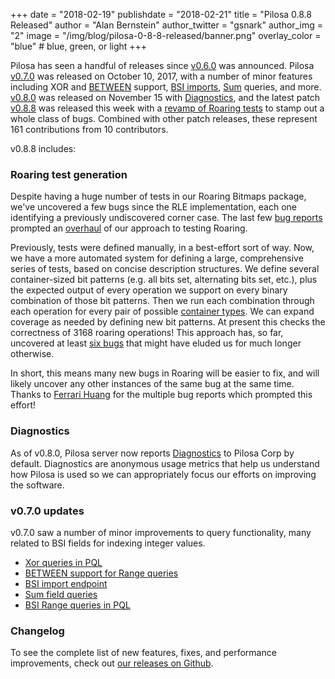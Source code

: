 +++
date = "2018-02-19"
publishdate = "2018-02-21"
title = "Pilosa 0.8.8 Released"
author = "Alan Bernstein"
author_twitter = "gsnark"
author_img = "2"
image = "/img/blog/pilosa-0-8-8-released/banner.png"
overlay_color = "blue" # blue, green, or light
+++

Pilosa has seen a handful of releases since [v0.6.0](/blog/pilosa-0-6-0-released/) was announced. Pilosa [v0.7.0](https://github.com/pilosa/pilosa/releases/tag/v0.7.0) was released on October 10, 2017, with a number of minor features including XOR and [BETWEEN](/docs/latest/query-language/#range-bsi) support, [BSI imports](/docs/latest/administration/#importing-integer-values), [Sum](/docs/latest/query-language/#sum) queries, and more. [v0.8.0](https://github.com/pilosa/pilosa/releases/tag/v0.8.0) was released on November 15 with [Diagnostics](/docs/administration/#diagnostics), and the latest patch [v0.8.8](https://github.com/pilosa/pilosa/releases/tag/v0.8.8) was released this week with a [revamp of Roaring tests](https://github.com/pilosa/pilosa/pull/1118/files) to stamp out a whole class of bugs. Combined with other patch releases, these represent 161 contributions from 10 contributors.

<!--more-->

v0.8.8 includes:

### Roaring test generation
Despite having a huge number of tests in our Roaring Bitmaps package, we've uncovered a few bugs since the RLE implementation, each one identifying a previously undiscovered corner case. The last few [bug reports](https://github.com/pilosa/pilosa/issues/1103) prompted an [overhaul](https://github.com/pilosa/pilosa/pull/1118/files) of our approach to testing Roaring. 

Previously, tests were defined manually, in a best-effort sort of way. Now, we have a more automated system for defining a large, comprehensive series of tests, based on concise description structures. We define several container-sized bit patterns (e.g. all bits set, alternating bits set, etc.), plus the expected output of every operation we support on every binary combination of those bit patterns. Then we run each combination through each operation for every pair of possible [container types](/blog/adding-rle-support/). We can expand coverage as needed by defining new bit patterns. At present this checks the correctness of 3168 roaring operations! This approach has, so far, uncovered at least [six bugs](https://github.com/pilosa/pilosa/pull/1118) that might have eluded us for much longer otherwise.

In short, this means many new bugs in Roaring will be easier to fix, and will likely uncover any other instances of the same bug at the same time. Thanks to [Ferrari Huang](https://github.com/FerrariHuang) for the multiple bug reports which prompted this effort!

### Diagnostics
As of v0.8.0, Pilosa server now reports [Diagnostics](/docs/latest/administration/#diagnostics) to Pilosa Corp by default. Diagnostics are anonymous usage metrics that help us understand how Pilosa is used so we can appropriately focus our efforts on improving the software.

### v0.7.0 updates
v0.7.0 saw a number of minor improvements to query functionality, many related to BSI fields for indexing integer values.

- [Xor queries in PQL](https://github.com/pilosa/pilosa/pull/789)
- [BETWEEN support for Range queries](https://github.com/pilosa/pilosa/pull/847)
- [BSI import endpoint](https://github.com/pilosa/pilosa/pull/840)
- [Sum field queries](https://github.com/pilosa/pilosa/pull/778)
- [BSI Range queries in PQL](https://github.com/pilosa/pilosa/pull/755)

### Changelog
To see the complete list of new features, fixes, and performance improvements, check out [our releases on Github](https://github.com/pilosa/pilosa/releases).
